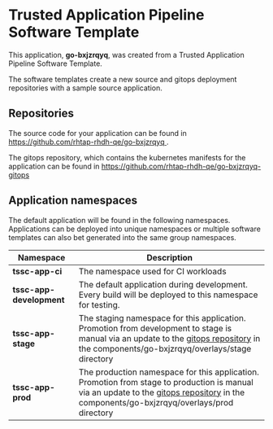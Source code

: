 # Trusted Application Pipeline Software Template

This application, **go-bxjzrqyq**, was created from a Trusted Application Pipeline Software Template.

The software templates create a new source and gitops deployment repositories with a sample source application. 

## Repositories

The source code for your application can be found in [https://github.com/rhtap-rhdh-qe/go-bxjzrqyq ](https://github.com/rhtap-rhdh-qe/go-bxjzrqyq ).
 
The gitops repository, which contains the kubernetes manifests for the application can be found in 
[https://github.com/rhtap-rhdh-qe/go-bxjzrqyq-gitops ](https://github.com/rhtap-rhdh-qe/go-bxjzrqyq-gitops ) 

## Application namespaces 

The default application will be found in the following namespaces. Applications can be deployed into unique namespaces or multiple software templates can also bet generated into the same group namespaces.  

|  Namespace   |  Description   |  
| -------- | -------- |
| **tssc-app-ci** | The namespace used for CI workloads |
| **tssc-app-development** | The default application during development. Every build will be deployed to this namespace for testing. |
| **tssc-app-stage** | The staging namespace for this application. Promotion from development to stage is manual via an update to the [gitops repository](https://github.com/rhtap-rhdh-qe/go-bxjzrqyq-gitops ) in the components/go-bxjzrqyq/overlays/stage directory |
| **tssc-app-prod** | The production namespace for this application. Promotion from stage to production is manual via an update to the [gitops repository](https://github.com/rhtap-rhdh-qe/go-bxjzrqyq-gitops ) in the components/go-bxjzrqyq/overlays/prod directory |